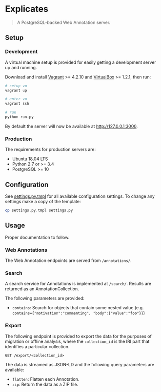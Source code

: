 # Explicates

> A PostgreSQL-backed Web Annotation server.

## Setup

### Development

A virtual machine setup is provided for easily getting a development server up
and running.

Download and install
[Vagrant](https://www.vagrantup.com/) >= 4.2.10 and
[VirtualBox](https://www.virtualbox.org/) >= 1.2.1,
then run:

```bash
# setup vm
vagrant up

# enter vm
vagrant ssh

# run
python run.py
```

By default the server will now be available at http://127.0.0.1:3000.

### Production

The requirements for production servers are:

- Ubuntu 18.04 LTS
- Python 2.7 or >= 3.4
- PostgreSQL >= 10

## Configuration

See [settings.py.tmpl](settings.py.tmpl) for all available configuration
settings. To change any settings make a copy of the template:

```bash
cp settings.py.tmpl settings.py
```

## Usage

Proper documentation to follow.

### Web Annotations

The Web Annotation endpoints are served from `/annotations/`.

### Search

A search service for Annotations is implemented at `/search/`. Results are
returned as an AnnotationCollection.

The following parameters are provided:

- `contains`: Search for objects that contain some nested value
(e.g. `contains={"motivation":"commenting", "body":{"value":"foo"}}`)

### Export

The following endpoint is provided to export the data for the purposes of
migration or offline analysis, where the `collection_id` is the IRI part that
identifies a particular collection.

```http
GET /export/<collection_id>
```

The data is streamed as JSON-LD and the following query parameters are
available:

- `flatten`: Flatten each Annotation.
- `zip`: Return the data as a ZIP file.
